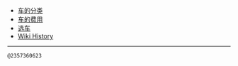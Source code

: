 - [车的分类](/0002_车的分类)
- [车的费用](/0003_车的费用)
- [选车](/0001_选车)
- [Wiki History](/hist)

---
<kbd><sub>@2357360623</sub></kbd>
